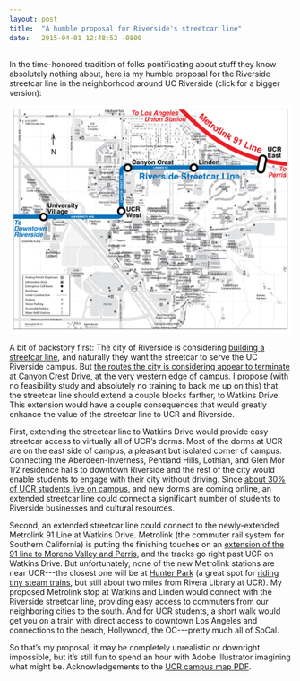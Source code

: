 ```yaml
---
layout: post
title:  "A humble proposal for Riverside's streetcar line"
date:   2015-04-01 12:48:52 -0800
---
```


In the time-honored tradition of folks pontificating about stuff they know absolutely nothing about, here is my humble proposal for the Riverside streetcar line in the neighborhood around UC Riverside (click for a bigger version):

<a href="/assets/streetcar.png"><img src="/assets/streetcar.png"></a>

A bit of backstory first:  The city of Riverside is considering [building a streetcar line](http://riversideca.gov/planning/riversidereconnects/), and naturally they want the streetcar to serve the UC Riverside campus.  But [the routes the city is considering appear to terminate at Canyon Crest Drive](http://www.pe.com/articles/streetcar-761177-study-riverside.html), at the very western edge of campus.  I propose (with no feasibility study and absolutely no training to back me up on this) that the streetcar line should extend a couple blocks farther, to Watkins Drive.  This extension would have a couple consequences that would greatly enhance the value of the streetcar line to UCR and Riverside. 

First, extending the streetcar line to Watkins Drive would provide easy streetcar access to virtually all of UCR’s dorms.  Most of the dorms at UCR are on the east side of campus, a pleasant but isolated corner of campus. Connecting the Aberdeen-Inverness, Pentland Hills, Lothian, and Glen Mor 1/2 residence halls to downtown Riverside and the rest of the city would enable students to engage with their city without driving.  Since [about 30% of UCR students live on campus](http://housing.ucr.edu/faqs/default.aspx), and new dorms are coming online, an extended streetcar line could connect a significant number of students to Riverside businesses and cultural resources.

Second, an extended streetcar line could connect to the newly-extended Metrolink 91 Line at Watkins Drive.  Metrolink (the commuter rail system for Southern California) is putting the finishing touches on an [extension of the 91 line to Moreno Valley and Perris](http://www.perrisvalleyline.info/), and the tracks go right past UCR on Watkins Drive.  But unfortunately, none of the new Metrolink stations are near UCR---the closest one will be at [Hunter Park](http://perrisvalleyline.info/station-locations/riverside-hunter-park-station) (a great spot for [riding tiny steam trains](http://www.steamonly.org/), but still about two miles from Rivera Library at UCR).  My proposed Metrolink stop at Watkins and Linden would connect with the Riverside streetcar line, providing easy access to commuters from our neighboring cities to the south.  And for UCR students, a short walk would get you on a train with direct access to downtown Los Angeles and connections to the beach, Hollywood, the OC---pretty much all of SoCal.

So that’s my proposal; it may be completely unrealistic or downright impossible, but it’s still fun to spend an hour with Adobe Illustrator imagining what might be. Acknowledgements to the [UCR campus map PDF](https://campusmap.ucr.edu/map.pdf).